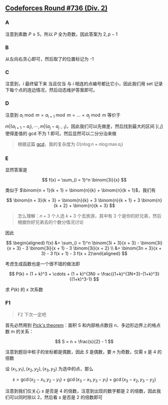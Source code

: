## [Codeforces Round #736 (Div. 2)](https://codeforces.com/contest/1549/)

### A 

注意到素数 $P \geq 5$，所以 $P$ 全为奇数，因此答案为 $2, p - 1$

### B

从左向右贪心即可，然后取了的位置标记为 -1

### C

注意到，$i$ 最终留下来 当且仅当 与 $i$ 相连的点编号都比它小，因此我们用 set 记录下每个点的连边情况，然后动态维护答案即可。

### D

注意到 $a_i \bmod m = a_{i+1} \bmod m = \ldots = a_j \bmod m$ 等价于

$m | (a_{i + 1} - a_i), \cdots, m | (a_j - a_{j - 1})$，因此我们可以先做差，然后找到最大的区间 $[i, j]$ 使得差值的 gcd 不为 1 即可。然后显然可以二分分治来做

> 根据这篇 [gcd](https://codeforces.com/blog/entry/63771)，我的复杂度为 $O(n \log n + n \log \max a_i)$

### E

显然答案是

$$
f(x) = \sum_{i = 1}^n \binom{3i}{x}
$$

类似于 $\binom{n + 1}{k + 1} = \binom{n}{k} + \binom{n}{k + 1}$，我们有

$$
\binom{n + 3}{k + 3} = \binom{n}{k} + 3 \binom{n}{k + 1} + 3 \binom{n}{k + 2} + \binom{n}{k + 3}
$$

> 怎么理解：$n + 3$ 个人选 $k + 3$ 个去旅游，其中有 3 个是你的好兄弟，然后根据你好兄弟去的个数分情况讨论

因此

$$
\begin{aligned}
f(x) &= \sum_{i = 1}^n \binom{3i + 3}{x + 3} - \binom{3i}{x + 3}  - 3 \binom{3i}{x + 1} - 3 \binom{3i}{x + 2} \\
&= \binom{3n + 3}{x + 3} - 3 f(x + 1) - 3 f(x + 2)\end{aligned}
$$

考虑生成函数也是一个很不错的做法即

$$
P(k) = (1 + k)^3 + \cdots + (1 + k)^{3N} = \frac{(1+k)^{3N+3}-(1+k)^3}{(1+k)^3-1}
$$

求 $P(k)$ 的 $x$ 次系数

### F1

> F2 下次一定吧

首先必然用到 [Pick's theorem](https://baike.baidu.com/item/%E7%9A%AE%E5%85%8B%E5%AE%9A%E7%90%86/7554085)：面积 S 和内部格点数目 n、多边形边界上的格点数 m 的关系：

$$
S = n + \frac{s}{2} - 1
$$

注意到题目中桩子的坐标都是偶数，因此 $S$ 是偶数，要 $n$ 为奇数，仅需 $s$ 是 $4$ 的倍数

设 $(x_1, y_1), (x_2, y_2), (x_3, y_3)$ 为选中的点，那么

$$
s = \gcd(x_2 - x_1, y_2 - y_1) + \gcd(x_3 - x_1, y_3 - y_1) + \gcd(x_3 - x_2, y_3 - y_2)
$$

注意到我们仅关心 $s$ 是否是 $4$ 的倍数，注意到出现的数字都是 2 的倍数，因此我们可以同时除以 2，然后看 $s$ 是否是 2 的倍数即可

